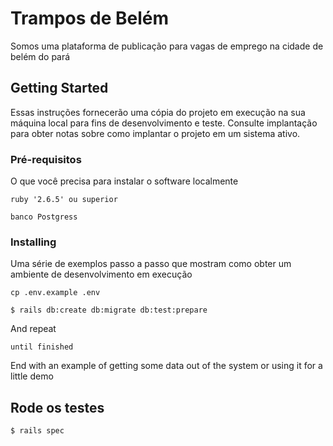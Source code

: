 # Trampos de Belém

Somos uma plataforma de publicação para vagas de emprego na cidade de belém do pará

## Getting Started

Essas instruções fornecerão uma cópia do projeto em execução na sua máquina local para fins de desenvolvimento e teste. Consulte implantação para obter notas sobre como implantar o projeto em um sistema ativo.

### Pré-requisitos

O que você precisa para instalar o software localmente

```
ruby '2.6.5' ou superior

banco Postgress
```

### Installing

Uma série de exemplos passo a passo que mostram como obter um ambiente de desenvolvimento em execução

```
cp .env.example .env

$ rails db:create db:migrate db:test:prepare
```

And repeat

```
until finished
```

End with an example of getting some data out of the system or using it for a little demo

## Rode os testes

```
$ rails spec
```
